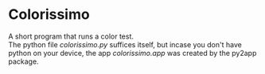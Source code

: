 # Colorissimo
A short program that runs a color test.  
The python file *colorissimo.py* suffices itself, but incase you don't have python on your device, the app *colorissimo.app* was created by the py2app package.
